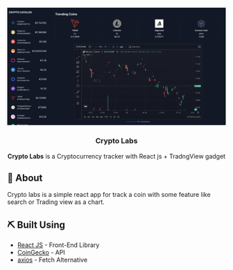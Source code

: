 ![GitHub Image](./public/demo.png/)

<h3 align="center">Crypto Labs</h3>

<p align="center"> <b>Crypto Labs</b> is a Cryptocurrency tracker with React js + TradngView gadget
    <br> 
</p>

## 🧐 About <a name = "about"></a>

Crypto labs is a simple react app for track a coin with some feature like search or Trading view as a chart.

## ⛏️ Built Using <a name = "built_using"></a>

- [React JS](https://reactjs.org/) - Front-End Library
- [CoinGecko](https://www.coingecko.com/) - API
- [axios](https://axios-http.com/) - Fetch Alternative
